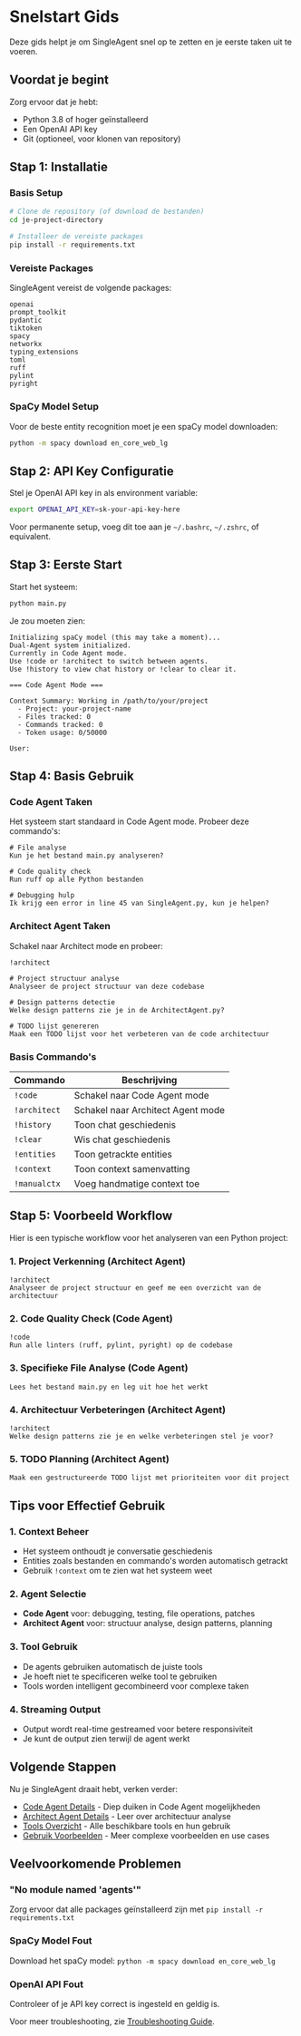 # Snelstart Gids

Deze gids helpt je om SingleAgent snel op te zetten en je eerste taken uit te voeren.

## Voordat je begint

Zorg ervoor dat je hebt:
- Python 3.8 of hoger geïnstalleerd
- Een OpenAI API key
- Git (optioneel, voor klonen van repository)

## Stap 1: Installatie

### Basis Setup

```bash
# Clone de repository (of download de bestanden)
cd je-project-directory

# Installeer de vereiste packages
pip install -r requirements.txt
```

### Vereiste Packages

SingleAgent vereist de volgende packages:
```
openai
prompt_toolkit
pydantic
tiktoken
spacy
networkx
typing_extensions
toml
ruff
pylint
pyright
```

### SpaCy Model Setup

Voor de beste entity recognition moet je een spaCy model downloaden:

```bash
python -m spacy download en_core_web_lg
```

## Stap 2: API Key Configuratie

Stel je OpenAI API key in als environment variable:

```bash
export OPENAI_API_KEY=sk-your-api-key-here
```

Voor permanente setup, voeg dit toe aan je `~/.bashrc`, `~/.zshrc`, of equivalent.

## Stap 3: Eerste Start

Start het systeem:

```bash
python main.py
```

Je zou moeten zien:
```
Initializing spaCy model (this may take a moment)...
Dual-Agent system initialized.
Currently in Code Agent mode.
Use !code or !architect to switch between agents.
Use !history to view chat history or !clear to clear it.

=== Code Agent Mode ===

Context Summary: Working in /path/to/your/project
  - Project: your-project-name
  - Files tracked: 0
  - Commands tracked: 0
  - Token usage: 0/50000

User: 
```

## Stap 4: Basis Gebruik

### Code Agent Taken

Het systeem start standaard in Code Agent mode. Probeer deze commando's:

```
# File analyse
Kun je het bestand main.py analyseren?

# Code quality check
Run ruff op alle Python bestanden

# Debugging hulp
Ik krijg een error in line 45 van SingleAgent.py, kun je helpen?
```

### Architect Agent Taken

Schakel naar Architect mode en probeer:

```
!architect

# Project structuur analyse
Analyseer de project structuur van deze codebase

# Design patterns detectie
Welke design patterns zie je in de ArchitectAgent.py?

# TODO lijst genereren
Maak een TODO lijst voor het verbeteren van de code architectuur
```

### Basis Commando's

| Commando | Beschrijving |
|----------|-------------|
| `!code` | Schakel naar Code Agent mode |
| `!architect` | Schakel naar Architect Agent mode |
| `!history` | Toon chat geschiedenis |
| `!clear` | Wis chat geschiedenis |
| `!entities` | Toon getrackte entities |
| `!context` | Toon context samenvatting |
| `!manualctx` | Voeg handmatige context toe |

## Stap 5: Voorbeeld Workflow

Hier is een typische workflow voor het analyseren van een Python project:

### 1. Project Verkenning (Architect Agent)
```
!architect
Analyseer de project structuur en geef me een overzicht van de architectuur
```

### 2. Code Quality Check (Code Agent)
```
!code
Run alle linters (ruff, pylint, pyright) op de codebase
```

### 3. Specifieke File Analyse (Code Agent)
```
Lees het bestand main.py en leg uit hoe het werkt
```

### 4. Architectuur Verbeteringen (Architect Agent)
```
!architect
Welke design patterns zie je en welke verbeteringen stel je voor?
```

### 5. TODO Planning (Architect Agent)
```
Maak een gestructureerde TODO lijst met prioriteiten voor dit project
```

## Tips voor Effectief Gebruik

### 1. Context Beheer
- Het systeem onthoudt je conversatie geschiedenis
- Entities zoals bestanden en commando's worden automatisch getrackt
- Gebruik `!context` om te zien wat het systeem weet

### 2. Agent Selectie
- **Code Agent** voor: debugging, testing, file operations, patches
- **Architect Agent** voor: structuur analyse, design patterns, planning

### 3. Tool Gebruik
- De agents gebruiken automatisch de juiste tools
- Je hoeft niet te specificeren welke tool te gebruiken
- Tools worden intelligent gecombineerd voor complexe taken

### 4. Streaming Output
- Output wordt real-time gestreamed voor betere responsiviteit
- Je kunt de output zien terwijl de agent werkt

## Volgende Stappen

Nu je SingleAgent draait hebt, verken verder:

- [Code Agent Details](code-agent.md) - Diep duiken in Code Agent mogelijkheden
- [Architect Agent Details](architect-agent.md) - Leer over architectuur analyse
- [Tools Overzicht](tools.md) - Alle beschikbare tools en hun gebruik
- [Gebruik Voorbeelden](examples.md) - Meer complexe voorbeelden en use cases

## Veelvoorkomende Problemen

### "No module named 'agents'"
Zorg ervoor dat alle packages geïnstalleerd zijn met `pip install -r requirements.txt`

### SpaCy Model Fout
Download het spaCy model: `python -m spacy download en_core_web_lg`

### OpenAI API Fout
Controleer of je API key correct is ingesteld en geldig is.

Voor meer troubleshooting, zie [Troubleshooting Guide](troubleshooting.md).

